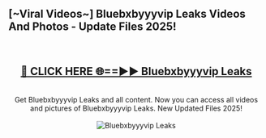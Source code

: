 <h2>[~Viral Videos~] Bluebxbyyyvip Leaks Videos And Photos - Update Files 2025!</h2>
<br>
<div align="center">
<h2><a href="https://top-ai-tools.click/QrbHav" rel="nofollow">🔴 CLICK HERE 🌐==►► Bluebxbyyyvip Leaks</a></h2>
<br>
Get Bluebxbyyyvip Leaks and all content. Now you can access all videos and pictures of Bluebxbyyyvip Leaks. New Updated Files 2025!
<br>
<br>
<a href="https://top-ai-tools.click/QrbHav" rel="nofollow" data-target="animated-image.originalLink"><img src="https://i.ibb.co.com/WyWwxjT/player-gif2.gif" alt="Bluebxbyyyvip Leaks" style="max-width: 100%; display: inline-block;" data-target="animated-image.originalImage"></a>
</div>
<br>